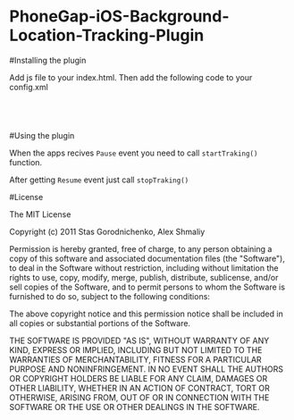 PhoneGap-iOS-Background-Location-Tracking-Plugin
================================================

#Installing the plugin

Add js file to your index.html. Then add the following code to your config.xml

<code><feature name="BGLocationTrackingPlugin">
    <param name="ios-package" value="BGLocationTrackingPlugin" />
     <param name="onload" value="true" />
</feature>
</code>

#Using the plugin

When the apps recives <code>Pause</code> event you need to call <code>startTraking()</code> function. 

After getting <code>Resume</code> event just call <code>stopTraking()</code>

#License

The MIT License

Copyright (c) 2011 Stas Gorodnichenko, Alex Shmaliy

Permission is hereby granted, free of charge, to any person obtaining a copy of this software and associated documentation files (the "Software"), to deal in the Software without restriction, including without limitation the rights to use, copy, modify, merge, publish, distribute, sublicense, and/or sell copies of the Software, and to permit persons to whom the Software is furnished to do so, subject to the following conditions:

The above copyright notice and this permission notice shall be included in all copies or substantial portions of the Software.

THE SOFTWARE IS PROVIDED "AS IS", WITHOUT WARRANTY OF ANY KIND, EXPRESS OR IMPLIED, INCLUDING BUT NOT LIMITED TO THE WARRANTIES OF MERCHANTABILITY, FITNESS FOR A PARTICULAR PURPOSE AND NONINFRINGEMENT. IN NO EVENT SHALL THE AUTHORS OR COPYRIGHT HOLDERS BE LIABLE FOR ANY CLAIM, DAMAGES OR OTHER LIABILITY, WHETHER IN AN ACTION OF CONTRACT, TORT OR OTHERWISE, ARISING FROM, OUT OF OR IN CONNECTION WITH THE SOFTWARE OR THE USE OR OTHER DEALINGS IN THE SOFTWARE.
